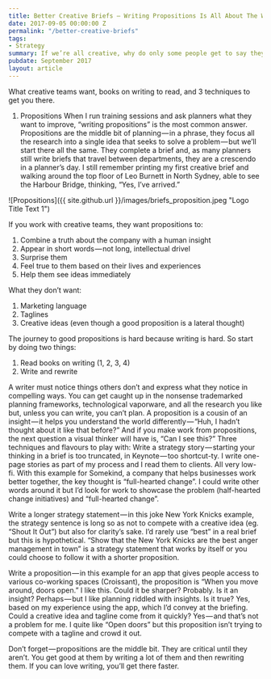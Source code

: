 ```yaml
---
title: Better Creative Briefs — Writing Propositions Is All About The Writing
date: 2017-09-05 00:00:00 Z
permalink: "/better-creative-briefs"
tags:
- Strategy
summary: If we’re all creative, why do only some people get to say they are creative?
pubdate: September 2017
layout: article
---
```


What creative teams want, books on writing to read, and 3 techniques to get you there.

1. Propositions
When I run training sessions and ask planners what they want to improve, “writing propositions” is the most common answer. Propositions are the middle bit of planning — in a phrase, they focus all the research into a single idea that seeks to solve a problem — but we’ll start there all the same. They complete a brief and, as many planners still write briefs that travel between departments, they are a crescendo in a planner’s day. I still remember printing my first creative brief and walking around the top floor of Leo Burnett in North Sydney, able to see the Harbour Bridge, thinking, “Yes, I’ve arrived.”

![Propositions]({{ site.github.url }}/images/briefs_proposition.jpeg "Logo Title Text 1")

If you work with creative teams, they want propositions to:
1. Combine a truth about the company with a human insight
2. Appear in short words — not long, intellectual drivel
3. Surprise them
4. Feel true to them based on their lives and experiences
5. Help them see ideas immediately

What they don’t want:
1. Marketing language
2. Taglines
3. Creative ideas (even though a good proposition is a lateral thought)

The journey to good propositions is hard because writing is hard. So start by doing two things:
1. Read books on writing (1, 2, 3, 4)
2. Write and rewrite

A writer must notice things others don’t and express what they notice in compelling ways. You can get caught up in the nonsense trademarked planning frameworks, technological vaporware, and all the research you like but, unless you can write, you can’t plan.
A proposition is a cousin of an insight — it helps you understand the world differently — “Huh, I hadn’t thought about it like that before?” And if you make work from propositions, the next question a visual thinker will have is, “Can I see this?”
Three techniques and flavours to play with:
Write a strategy story — starting your thinking in a brief is too truncated, in Keynote — too shortcut-ty. I write one-page stories as part of my process and I read them to clients. All very low-fi. With this example for Somekind, a company that helps businesses work better together, the key thought is “full-hearted change”. I could write other words around it but I’d look for work to showcase the problem (half-hearted change initiatives) and “full-hearted change”.

Write a longer strategy statement — in this joke New York Knicks example, the strategy sentence is long so as not to compete with a creative idea (eg. “Shout It Out”) but also for clarity’s sake. I’d rarely use “best” in a real brief but this is hypothetical. “Show that the New York Knicks are the best anger management in town” is a strategy statement that works by itself or you could choose to follow it with a shorter proposition.

Write a proposition — in this example for an app that gives people access to various co-working spaces (Croissant), the proposition is “When you move around, doors open.” I like this. Could it be sharper? Probably. Is it an insight? Perhaps — but I like planning riddled with insights. Is it true? Yes, based on my experience using the app, which I’d convey at the briefing. Could a creative idea and tagline come from it quickly? Yes — and that’s not a problem for me. I quite like “Open doors” but this proposition isn’t trying to compete with a tagline and crowd it out.

Don’t forget — propositions are the middle bit. They are critical until they aren’t. You get good at them by writing a lot of them and then rewriting them. If you can love writing, you’ll get there faster.
